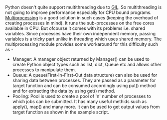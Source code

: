Python doesn't quite support multithreading due to [GIL](https://realpython.com/python-gil/). So multithreading is not going to improve performance especially for CPU bound programs.
[Multiprocessing](https://docs.python.org/3/library/multiprocessing.html#module-multiprocessing) is a good solution in such cases (keeping the overhead of creating processes in mind). 
It runs the sub-processes on the free cores available in CPU. But ofcourse it comes with its problems i.e. shared variables. Since processes have their own independent memory, passing variables is a tricky part unlike in threading which uses shared memory.
The multiprocessing module provides some workaround for this difficulty such as -
- Manager: A manager object returned by Manager() can be used to create Python object types such as list, dict, Queue etc and allows other processes to manipulate them.
- Queue: A queue(First-In-First-Out data structure) can also be used for sharing data between processes. They are passed as a parameter for target function and can be consumed accordingly using put() method and for extracting the data by using get() method.
- Pooling: Pool is used to create a pool of 'n' number of processes to which jobs can be submitted. It has many useful methids such as apply(), map() and many more. It can be used to get output values from target function as shown in the example script.
